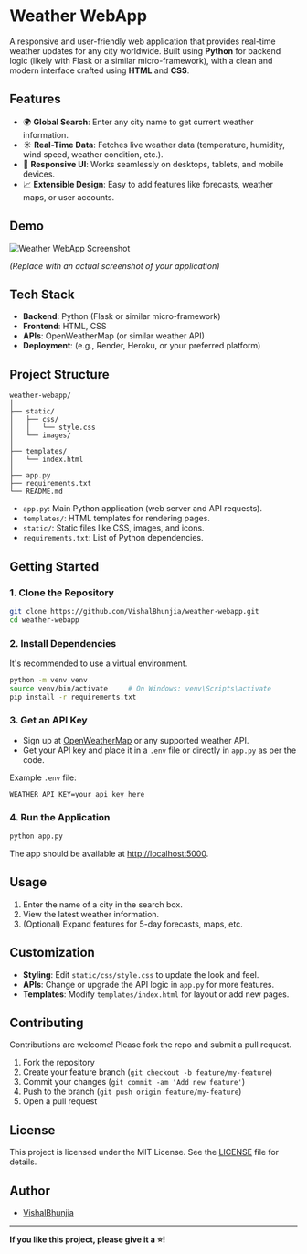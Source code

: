 # Weather WebApp

A responsive and user-friendly web application that provides real-time weather updates for any city worldwide. Built using **Python** for backend logic (likely with Flask or a similar micro-framework), with a clean and modern interface crafted using **HTML** and **CSS**.

## Features

- 🌍 **Global Search**: Enter any city name to get current weather information.
- ☀️ **Real-Time Data**: Fetches live weather data (temperature, humidity, wind speed, weather condition, etc.).
- 🎨 **Responsive UI**: Works seamlessly on desktops, tablets, and mobile devices.
- 📈 **Extensible Design**: Easy to add features like forecasts, weather maps, or user accounts.

## Demo

![Weather WebApp Screenshot](assets/demo-screenshot.png)

*(Replace with an actual screenshot of your application)*

## Tech Stack

- **Backend**: Python (Flask or similar micro-framework)
- **Frontend**: HTML, CSS
- **APIs**: OpenWeatherMap (or similar weather API)
- **Deployment**: (e.g., Render, Heroku, or your preferred platform)

## Project Structure

```
weather-webapp/
│
├── static/
│   ├── css/
│   │   └── style.css
│   └── images/
│
├── templates/
│   └── index.html
│
├── app.py
├── requirements.txt
└── README.md
```

- `app.py`: Main Python application (web server and API requests).
- `templates/`: HTML templates for rendering pages.
- `static/`: Static files like CSS, images, and icons.
- `requirements.txt`: List of Python dependencies.

## Getting Started

### 1. Clone the Repository

```bash
git clone https://github.com/VishalBhunjia/weather-webapp.git
cd weather-webapp
```

### 2. Install Dependencies

It's recommended to use a virtual environment.

```bash
python -m venv venv
source venv/bin/activate     # On Windows: venv\Scripts\activate
pip install -r requirements.txt
```

### 3. Get an API Key

- Sign up at [OpenWeatherMap](https://openweathermap.org/api) or any supported weather API.
- Get your API key and place it in a `.env` file or directly in `app.py` as per the code.

Example `.env` file:
```
WEATHER_API_KEY=your_api_key_here
```

### 4. Run the Application

```bash
python app.py
```

The app should be available at [http://localhost:5000](http://localhost:5000).

## Usage

1. Enter the name of a city in the search box.
2. View the latest weather information.
3. (Optional) Expand features for 5-day forecasts, maps, etc.

## Customization

- **Styling**: Edit `static/css/style.css` to update the look and feel.
- **APIs**: Change or upgrade the API logic in `app.py` for more features.
- **Templates**: Modify `templates/index.html` for layout or add new pages.

## Contributing

Contributions are welcome! Please fork the repo and submit a pull request.

1. Fork the repository
2. Create your feature branch (`git checkout -b feature/my-feature`)
3. Commit your changes (`git commit -am 'Add new feature'`)
4. Push to the branch (`git push origin feature/my-feature`)
5. Open a pull request

## License

This project is licensed under the MIT License. See the [LICENSE](LICENSE) file for details.

## Author

- [VishalBhunjia](https://github.com/VishalBhunjia)

---

**If you like this project, please give it a ⭐!**
